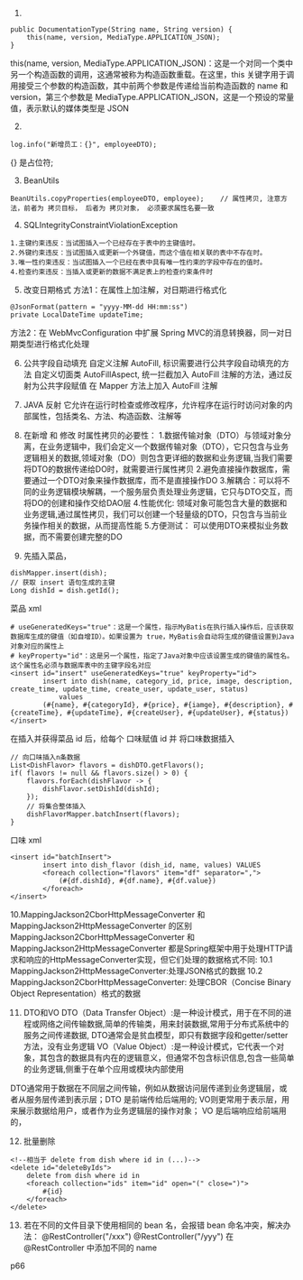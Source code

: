 1.
```
public DocumentationType(String name, String version) {
    this(name, version, MediaType.APPLICATION_JSON);
}
```
this(name, version, MediaType.APPLICATION_JSON)：这是一个对同一个类中另一个构造函数的调用，这通常被称为构造函数重载。在这里，this 关键字用于调用接受三个参数的构造函数，其中前两个参数是传递给当前构造函数的 name 和 version，第三个参数是 MediaType.APPLICATION_JSON，这是一个预设的常量值，表示默认的媒体类型是 JSON

2.
```
log.info("新增员工：{}", employeeDTO);
```
{} 是占位符;

3. BeanUtils 
```
BeanUtils.copyProperties(employeeDTO, employee);    // 属性拷贝, 注意方法，前者为 拷贝目标， 后者为 拷贝对象， 必须要求属性名要一致
```

4. SQLIntegrityConstraintViolationException
```
1.主键约束违反：当试图插入一个已经存在于表中的主键值时。
2.外键约束违反：当试图插入或更新一个外键值，而这个值在相关联的表中不存在时。
3.唯一性约束违反：当试图插入一个已经在表中具有唯一性约束的字段中存在的值时。
4.检查约束违反：当插入或更新的数据不满足表上的检查约束条件时
```

5. 改变日期格式
方法1：在属性上加注解，对日期进行格式化 
```
@JsonFormat(pattern = "yyyy-MM-dd HH:mm:ss")
private LocalDateTime updateTime;
```
方法2：在 WebMvcConfiguration 中扩展 Spring MVC的消息转换器，同一对日期类型进行格式化处理


6. 公共字段自动填充
自定义注解 AutoFill, 标识需要进行公共字段自动填充的方法
自定义切面类 AutoFillAspect, 统一拦截加入 AutoFill 注解的方法，通过反射为公共字段赋值
在 Mapper 方法上加入 AutoFill 注解

7. JAVA 反射
它允许在运行时检查或修改程序，允许程序在运行时访问对象的内部属性，包括类名、方法、构造函数、注解等

8. 在新增 和 修改 时属性拷贝的必要性：
  1.数据传输对象（DTO）与领域对象分离，在业务逻辑中，我们会定义一个数据传输对象（DTO），它只包含与业务逻辑相关的数据,领域对象（DO）则包含更详细的数据和业务逻辑,当我们需要将DTO的数据传递给DO时，就需要进行属性拷贝
  2.避免直接操作数据库，需要通过一个DTO对象来操作数据库，而不是直接操作DO
  3.解耦合：可以将不同的业务逻辑模块解耦，一个服务层负责处理业务逻辑，它只与DTO交互，而将DO的创建和操作交给DAO层
  4.性能优化: 领域对象可能包含大量的数据和业务逻辑,通过属性拷贝，我们可以创建一个轻量级的DTO，只包含与当前业务操作相关的数据，从而提高性能
  5.方便测试： 可以使用DTO来模拟业务数据，而不需要创建完整的DO

9. 先插入菜品，
```
dishMapper.insert(dish);
// 获取 insert 语句生成的主键
Long dishId = dish.getId();

```
菜品 xml 
```
# useGeneratedKeys="true"：这是一个属性，指示MyBatis在执行插入操作后，应该获取数据库生成的键值（如自增ID）。如果设置为 true，MyBatis会自动将生成的键值设置到Java对象对应的属性上
# keyProperty="id"：这是另一个属性，指定了Java对象中应该设置生成的键值的属性名。这个属性名必须与数据库表中的主键字段名对应
<insert id="insert" useGeneratedKeys="true" keyProperty="id">
        insert into dish(name, category_id, price, image, description, create_time, update_time, create_user, update_user, status)
            values
        (#{name}, #{categoryId}, #{price}, #{iamge}, #{description}, #{createTime}, #{updateTime}, #{createUser}, #{updateUser}, #{status})
</insert>
```
在插入并获得菜品 id 后，给每个 口味赋值 id 并 将口味数据插入
```
// 向口味插入n条数据
List<DishFlavor> flavors = dishDTO.getFlavors();
if( flavors != null && flavors.size() > 0) {
    flavors.forEach(dishFlavor -> {
        dishFlavor.setDishId(dishId);
    });
    // 将集合整体插入
    dishFlavorMapper.batchInsert(flavors);
}
```
口味 xml
```
<insert id="batchInsert">
        insert into dish_flavor (dish_id, name, values) VALUES
        <foreach collection="flavors" item="df" separator=",">
            (#{df.dishId}, #{df.name}, #{df.value})
        </foreach>
</insert>
```

10.MappingJackson2CborHttpMessageConverter 和 MappingJackson2HttpMessageConverter 的区别
MappingJackson2CborHttpMessageConverter 和 MappingJackson2HttpMessageConverter 都是Spring框架中用于处理HTTP请求和响应的HttpMessageConverter实现，但它们处理的数据格式不同:
10.1 MappingJackson2HttpMessageConverter:处理JSON格式的数据
10.2 MappingJackson2CborHttpMessageConverter: 处理CBOR（Concise Binary Object Representation）格式的数据


11. DTO和VO
DTO（Data Transfer Object）:是一种设计模式，用于在不同的进程或网络之间传输数据,简单的传输类，用来封装数据,常用于分布式系统中的服务之间传递数据, DTO通常会是贫血模型，即只有数据字段和getter/setter方法，没有业务逻辑
VO（Value Object）:是一种设计模式，它代表一个对象，其包含的数据具有内在的逻辑意义，但通常不包含标识信息,包含一些简单的业务逻辑,侧重于在单个应用或模块内部使用

DTO通常用于数据在不同层之间传输，例如从数据访问层传递到业务逻辑层，或者从服务层传递到表示层；DTO 是前端传给后端用的;
VO则更常用于表示层，用来展示数据给用户，或者作为业务逻辑层的操作对象； VO 是后端响应给前端用的，

12. 批量删除
```
<!--相当于 delete from dish where id in (...)-->
<delete id="deleteByIds">
    delete from dish where id in
    <foreach collection="ids" item="id" open="(" close=")">
        #{id}
    </foreach>
</delete>
```

13. 若在不同的文件目录下使用相同的 bean 名，会报错 bean 命名冲突，解决办法：
@RestController("/xxx")
@RestController("/yyy")
在 @RestController 中添加不同的 name


p66